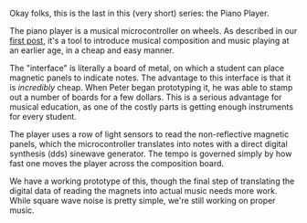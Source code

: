 <!--
post#: 3.c
summary: discussion of the piano pen/player idea
-->

Okay folks, this is the last in this (very short) series: the Piano Player.

The piano player is a musical microcontroller on wheels. As described in our [first post][intro], it's a tool to introduce musical composition and music playing at an earlier age, in a cheap and easy manner.

The "interface" is literally a board of metal, on which a student can place magnetic panels to indicate notes. The advantage to this interface is that it is *incredibly* cheap. When Peter began prototyping it, he was able to stamp out a number of boards for a few dollars. This is a serious advantage for musical education, as one of the costly parts is getting enough instruments for every student.

The player uses a row of light sensors to read the non-reflective magnetic panels, which the microcontroller translates into notes with a direct digital synthesis (dds) sinewave generator. The tempo is governed simply by how fast one moves the player across the composition board.

We have a working prototype of this, though the final step of translating the digital data of reading the magnets into actual music needs more work. While square wave noise is pretty simple, we're still working on proper music.

[intro]: http://www.element14.com/community/groups/splatspace/blog/2011/04/08/introductions 
